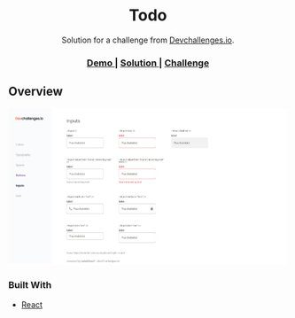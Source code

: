 <h1 align="center">Todo</h1>

<div align="center">
   Solution for a challenge from  <a href="http://devchallenges.io" target="_blank">Devchallenges.io</a>.
</div>

<div align="center">
  <h3>
    <a href="https://buttons-and-inputs.onrender.com">
      Demo
    </a>
    <span> | </span>
    <a href="https://github.com/satellites7/buttons-and-inputs">
      Solution
    </a>
    <span> | </span>
    <a href="https://devchallenges.io/challenges/TSqutYM4c5WtluM7QzGp">
      Challenge
    </a>
  </h3>
</div>

<!-- TABLE OF CONTENTS -->

<!-- OVERVIEW -->

## Overview

![screenshot](https://github.com/satellites7/image/blob/main/buttons-and-inputs.onrender.com_buttons%20(1).png)



### Built With

<!-- This section should list any major frameworks that you built your project using. Here are a few examples.-->

- [React](https://reactjs.org/)


